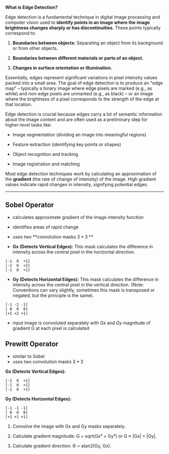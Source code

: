 **What is Edge Detection?**

Edge detection is a fundamental technique in digital image processing and computer vision used to **identify points in an image where the image brightness changes sharply or has discontinuities**. These points typically correspond to:

1. **Boundaries between objects:** Separating an object from its background or from other objects.
    
2. **Boundaries between different materials or parts of an object.**
    
3. **Changes in surface orientation or illumination.**
    

Essentially, edges represent significant variations in pixel intensity values packed into a small area. The goal of edge detection is to produce an "edge map" – typically a binary image where edge pixels are marked (e.g., as white) and non-edge pixels are unmarked (e.g., as black) – or an image where the brightness of a pixel corresponds to the strength of the edge at that location.

Edge detection is crucial because edges carry a lot of semantic information about the image content and are often used as a preliminary step for higher-level tasks like:

- Image segmentation (dividing an image into meaningful regions)
    
- Feature extraction (identifying key points or shapes)
    
- Object recognition and tracking
    
- Image registration and matching
    

Most edge detection techniques work by calculating an approximation of the **gradient** (the rate of change of intensity) of the image. High gradient values indicate rapid changes in intensity, signifying potential edges.

---

## Sobel Operator
- calculates approximate gradient of the image intensity function
- identifies areas of rapid change

- uses two **convolution masks $3 * 3$ **
- **Gx (Detects Vertical Edges):** This mask calculates the difference in intensity across the central pixel in the horizontal direction.

```
[-1  0  +1]
[-2  0  +2]
[-1  0  +1]
```
- **Gy (Detects Horizontal Edges):** This mask calculates the difference in intensity across the central pixel in the vertical direction. (Note: Conventions can vary slightly, sometimes this mask is transposed or negated, but the principle is the same).

```
[-1 -2 -1]
[ 0  0  0]
[+1 +2 +1]
```

- input image is convoluted separately with $Gx$ and $Gy$ 
	  magnitude of gradient G at each pixel is calculated

## Prewitt Operator
- similar to Sobel
- uses two convolution masks $3 * 3$ 

**Gx (Detects Vertical Edges):**

```
[-1  0  +1]
[-1  0  +1]
[-1  0  +1]
```

**Gy (Detects Horizontal Edges):**

```
[-1 -1 -1]
[ 0  0  0]
[+1 +1 +1]
```

1. Convolve the image with Gx and Gy masks separately.
    
2. Calculate gradient magnitude: G = sqrt(Gx² + Gy²) or G ≈ |Gx| + |Gy|.
    
3. Calculate gradient direction: Θ = atan2(Gy, Gx).